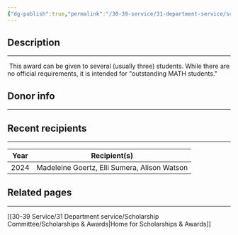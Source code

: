 ```yaml
---
{"dg-publish":true,"permalink":"/30-39-service/31-department-service/scholarship-committee/01-awards/bryant-russell-memorial/","updated":"2025-04-25T09:34:43-07:00"}
---
```


## Description
---

 This award can be given to several (usually three) students. While there are no official requirements, it is intended for "outstanding MATH students."

## Donor info
---


## Recent recipients
---

| Year | Recipient(s)                                 |
| ---- | -------------------------------------------- |
| 2024 | Madeleine Goertz, Elli Sumera, Alison Watson |

## Related pages
---

[[30-39 Service/31 Department service/Scholarship Committee/Scholarships & Awards\|Home for Scholarships & Awards]]